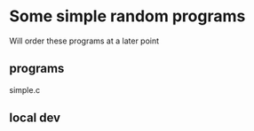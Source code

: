 # Some simple random programs

Will order these programs at a later point

## programs
simple.c

## local dev